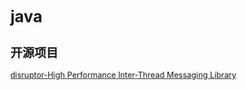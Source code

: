 # java

## 开源项目

[disruptor-High Performance Inter-Thread Messaging Library](https://github.com/LMAX-Exchange/disruptor)